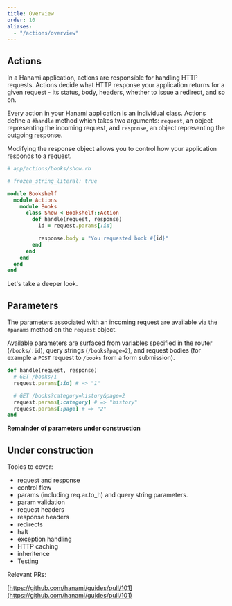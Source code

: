 ```yaml
---
title: Overview
order: 10
aliases:
  - "/actions/overview"
---
```


## Actions

In a Hanami application, actions are responsible for handling HTTP requests. Actions decide what HTTP response your application returns for a given request - its status, body, headers, whether to issue a redirect, and so on.

Every action in your Hanami application is an individual class. Actions define a `#handle` method which takes two arguments: `request`, an object representing the incoming request, and `response`, an object representing the outgoing response.

Modifying the response object allows you to control how your application responds to a request.

```ruby
# app/actions/books/show.rb

# frozen_string_literal: true

module Bookshelf
  module Actions
    module Books
      class Show < Bookshelf::Action
        def handle(request, response)
          id = request.params[:id]

          response.body = "You requested book #{id}"
        end
      end
    end
  end
end
```

Let's take a deeper look.

## Parameters

The parameters associated with an incoming request are available via the `#params` method on the `request` object.

Available parameters are surfaced from variables specified in the router (`/books/:id`), query strings (`/books?page=2`), and request bodies (for example a `POST` request to `/books` from a form submission).

```ruby
def handle(request, response)
  # GET /books/1
  request.params[:id] # => "1"

  # GET /books?category=history&page=2
  request.params[:category] # => "history"
  request.params[:page] # => "2"
end
```

**Remainder of parameters under construction**


## Under construction

Topics to cover:

- request and response
- control flow
- params (including req.ar.to_h) and query string parameters.
- param validation
- request headers
- response headers
- redirects
- halt
- exception handling
- HTTP caching
- inheritence
- Testing

Relevant PRs:

[https://github.com/hanami/guides/pull/101](https://github.com/hanami/guides/pull/101)
